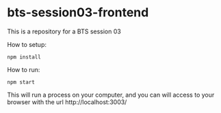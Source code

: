 # bts-session03-frontend

This is a repository for a BTS session 03

How to setup:
```
npm install
```

How to run:
```
npm start
```

This will run a process on your computer, and you can will access to your browser with the url http://localhost:3003/